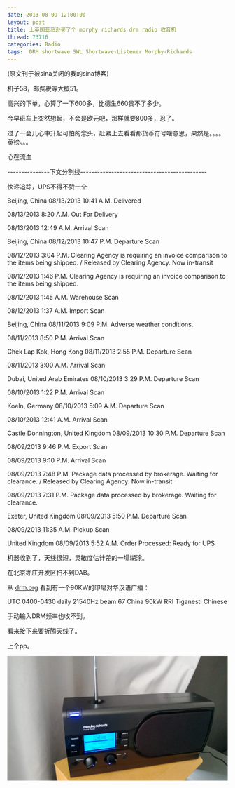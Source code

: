 ```yaml
---
date: 2013-08-09 12:00:00
layout: post
title: 上英国亚马逊买了个 morphy richards drm radio 收音机
thread: 73716
categories: Radio
tags:  DRM shortwave SWL Shortwave-Listener Morphy-Richards
---
```


(原文刊于被sina关闭的我的sina博客)

机子58，邮费税等大概51。

高兴的下单，心算了一下600多，比德生660贵不了多少。
  
今早班车上突然想起，不会是欧元吧，那样就要800多，忍了。
  
过了一会儿心中升起可怕的念头，赶紧上去看看那货币符号啥意思，果然是。。。。英镑。。。
  
心在流血

---------------下文分割线---------------------------------------------

快递追踪，UPS不得不赞一个

Beijing, China 08/13/2013 10:41 A.M. Delivered

08/13/2013 8:20 A.M. Out For Delivery

08/13/2013 12:49 A.M. Arrival Scan

Beijing, China 08/12/2013 10:47 P.M. Departure Scan

08/12/2013 3:04 P.M. Clearing Agency is requiring an invoice comparison to the items being shipped. / Released by Clearing Agency. Now in-transit

08/12/2013 1:46 P.M. Clearing Agency is requiring an invoice comparison to the items being shipped.

08/12/2013 1:45 A.M. Warehouse Scan

08/12/2013 1:37 A.M. Import Scan

Beijing, China 08/11/2013 9:09 P.M. Adverse weather conditions.

08/11/2013 8:50 P.M. Arrival Scan

Chek Lap Kok, Hong Kong 08/11/2013 2:55 P.M. Departure Scan

08/11/2013 3:00 A.M. Arrival Scan

Dubai, United Arab Emirates 08/10/2013 3:29 P.M. Departure Scan

08/10/2013 1:22 P.M. Arrival Scan

Koeln, Germany 08/10/2013 5:09 A.M. Departure Scan

08/10/2013 12:41 A.M. Arrival Scan

Castle Donnington, United Kingdom 08/09/2013 10:30 P.M. Departure Scan

08/09/2013 9:46 P.M. Export Scan

08/09/2013 9:10 P.M. Arrival Scan

08/09/2013 7:48 P.M. Package data processed by brokerage. Waiting for clearance. / Released by Clearing Agency. Now in-transit

08/09/2013 7:31 P.M. Package data processed by brokerage. Waiting for clearance.

Exeter, United Kingdom 08/09/2013 5:50 P.M. Departure Scan

08/09/2013 11:35 A.M. Pickup Scan

United Kingdom 08/09/2013 5:52 A.M. Order Processed: Ready for UPS  
  
机器收到了，天线很短，灵敏度估计差的一塌糊涂。

在北京亦庄开发区扫不到DAB。

从 [drm.org](drm.org) 看到有一个90KW的印尼对华汉语广播：

UTC 0400-0430 daily 21540Hz beam 67 China 90kW RRI Tiganesti Chinese

手动输入DRM频率也收不到。
  
看来接下来要折腾天线了。
  
上个pp。 

![](../media/drm-radio.jpg)

